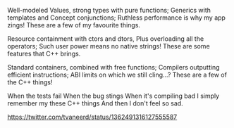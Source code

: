 Well-modeled Values, strong types with pure functions;
Generics with templates and Concept conjunctions;
Ruthless performance is why my app zings!
These are a few of my favourite things.

Resource containment with ctors and dtors, 
Plus overloading all the operators;
Such user power means no native strings!
These are some features that C++ brings.

Standard containers, combined with free functions;
Compilers outputting efficient instructions;
ABI limits on which we still cling...?
These are a few of the C++ things!


When the tests fail
When the bug stings
When it's compiling bad
I simply remember my these C++ things
And then I don't feel so sad.

https://twitter.com/tvaneerd/status/1362491316127555587

